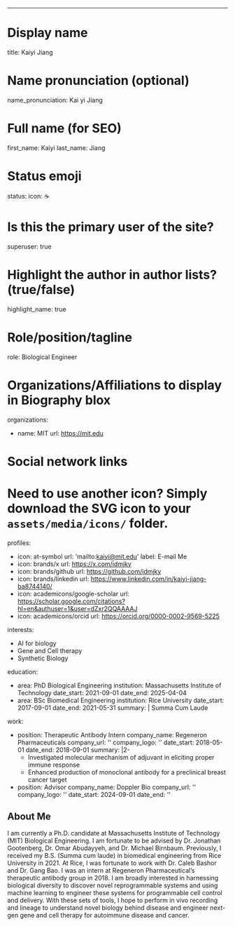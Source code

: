 ---
# Display name
title: Kaiyi Jiang

# Name pronunciation (optional)
name_pronunciation: Kai yi Jiang

# Full name (for SEO)
first_name: Kaiyi
last_name: Jiang

# Status emoji
status:
  icon: ☕️

# Is this the primary user of the site?
superuser: true

# Highlight the author in author lists? (true/false)
highlight_name: true

# Role/position/tagline
role: Biological Engineer

# Organizations/Affiliations to display in Biography blox
organizations:
  - name: MIT
    url: https://mit.edu

# Social network links
# Need to use another icon? Simply download the SVG icon to your `assets/media/icons/` folder.
profiles:
  - icon: at-symbol
    url: 'mailto:kaiyi@mit.edu'
    label: E-mail Me
  - icon: brands/x
    url: https://x.com/idmjky
  - icon: brands/github
    url: https://github.com/idmjky
  - icon: brands/linkedin
    url: https://www.linkedin.com/in/kaiyi-jiang-ba8744140/
  - icon: academicons/google-scholar
    url: https://scholar.google.com/citations?hl=en&authuser=1&user=dZxr2QQAAAAJ
  - icon: academicons/orcid
    url: https://orcid.org/0000-0002-9569-5225

interests:
  - AI for biology
  - Gene and Cell therapy
  - Synthetic Biology

education:
  - area: PhD Biological Engineering
    institution: Massachusetts Institute of Technology
    date_start: 2021-09-01
    date_end: 2025-04-04
  - area: BSc Biomedical Engineering
    institution: Rice University
    date_start: 2017-09-01
    date_end: 2021-05-31
    summary: |
      Summa Cum Laude
      
work:
  - position: Therapeutic Antibody Intern
    company_name: Regeneron Pharmaceuticals
    company_url: ''
    company_logo: ''
    date_start: 2018-05-01
    date_end: 2018-09-01
    summary: |2-
      - Investigated molecular mechanism of adjuvant in eliciting proper immune response
      - Enhanced production of monoclonal antibody for a preclinical breast cancer target
  - position: Advisor
    company_name: Doppler Bio
    company_url: ''
    company_logo: ''
    date_start: 2024-09-01
    date_end: ''


## About Me

I am currently a Ph.D. candidate at Massachusetts Institute of Technology (MIT) Biological Engineering. I am fortunate to be advised by Dr. Jonathan Gootenberg, Dr. Omar Abudayyeh, and Dr. Michael Birnbaum. Previously, I received my B.S. (Summa cum laude) in biomedical engineering from Rice University in 2021. At Rice, I was fortunate to work with Dr. Caleb Bashor and Dr. Gang Bao. I was an intern at Regeneron Pharmaceutical’s therapeutic antibody group in 2018. I am broadly interested in harnessing biological diversity to discover novel reprogrammable systems and using machine learning to engineer these systems for programmable cell control and delivery. With these sets of tools, I hope to perform in vivo recording and lineage to understand novel biology behind disease and engineer next-gen gene and cell therapy for autoimmune disease and cancer.
